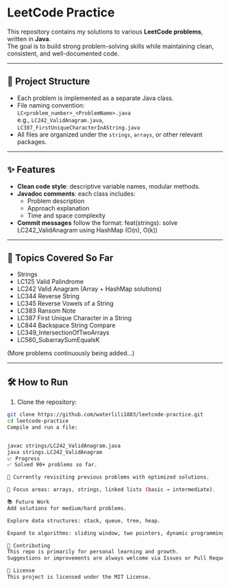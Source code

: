 # LeetCode Practice

This repository contains my solutions to various **LeetCode problems**, written in **Java**.  
The goal is to build strong problem-solving skills while maintaining clean, consistent, and well-documented code.

---

## 📂 Project Structure
- Each problem is implemented as a separate Java class.
- File naming convention:  
  `LC<problem_number>_<ProblemName>.java`  
  e.g., `LC242_ValidAnagram.java`, `LC387_FirstUniqueCharacterInAString.java`
- All files are organized under the `strings`, `arrays`, or other relevant packages.

---

## ✨ Features
- **Clean code style**: descriptive variable names, modular methods.
- **Javadoc comments**: each class includes:
  - Problem description
  - Approach explanation
  - Time and space complexity
- **Commit messages** follow the format:
feat(strings): solve LC242_ValidAnagram using HashMap (O(n), O(k))


---

## 🚀 Topics Covered So Far
- Strings  
- LC125 Valid Palindrome  
- LC242 Valid Anagram (Array + HashMap solutions)  
- LC344 Reverse String  
- LC345 Reverse Vowels of a String  
- LC383 Ransom Note  
- LC387 First Unique Character in a String  
- LC844 Backspace String Compare
- LC349_IntersectionOfTwoArrays
- LC560_SubarraySumEqualsK


(More problems continuously being added...)

---

## 🛠️ How to Run
1. Clone the repository:
 ```bash
 git clone https://github.com/waterlili1883/leetcode-practice.git
 cd leetcode-practice
Compile and run a file:


javac strings/LC242_ValidAnagram.java
java strings.LC242_ValidAnagram
📈 Progress
✅ Solved 90+ problems so far.

🔄 Currently revisiting previous problems with optimized solutions.

🎯 Focus areas: arrays, strings, linked lists (basic → intermediate).

📚 Future Work
Add solutions for medium/hard problems.

Explore data structures: stack, queue, tree, heap.

Expand to algorithms: sliding window, two pointers, dynamic programming.

🤝 Contributing
This repo is primarily for personal learning and growth.
Suggestions or improvements are always welcome via Issues or Pull Requests.

📝 License
This project is licensed under the MIT License.
